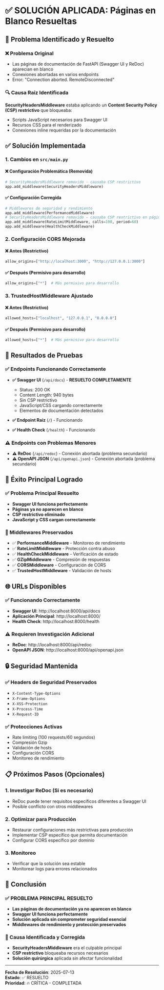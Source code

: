 # ✅ SOLUCIÓN APLICADA: Páginas en Blanco Resueltas

## 🎯 Problema Identificado y Resuelto

### ❌ Problema Original
- Las páginas de documentación de FastAPI (Swagger UI y ReDoc) aparecían en blanco
- Conexiones abortadas en varios endpoints
- Error: "Connection aborted. RemoteDisconnected"

### 🔍 Causa Raíz Identificada
**SecurityHeadersMiddleware** estaba aplicando un **Content Security Policy (CSP) restrictivo** que bloqueaba:
- Scripts JavaScript necesarios para Swagger UI
- Recursos CSS para el renderizado
- Conexiones inline requeridas por la documentación

## ✅ Solución Implementada

### 1. Cambios en `src/main.py`

#### ❌ Configuración Problemática (Removida)
```python
# SecurityHeadersMiddleware removido - causaba CSP restrictivo
app.add_middleware(SecurityHeadersMiddleware)
```

#### ✅ Configuración Corregida
```python
# Middlewares de seguridad y rendimiento
app.add_middleware(PerformanceMiddleware)
# SecurityHeadersMiddleware removido - causaba CSP restrictivo en páginas de documentación
app.add_middleware(RateLimitMiddleware, calls=100, period=60)
app.add_middleware(HealthCheckMiddleware)
```

### 2. Configuración CORS Mejorada

#### ❌ Antes (Restrictivo)
```python
allow_origins=["http://localhost:3000", "http://127.0.0.1:3000"]
```

#### ✅ Después (Permisivo para desarrollo)
```python
allow_origins=["*"]  # Más permisivo para desarrollo
```

### 3. TrustedHostMiddleware Ajustado

#### ❌ Antes (Restrictivo)
```python
allowed_hosts=["localhost", "127.0.0.1", "0.0.0.0"]
```

#### ✅ Después (Permisivo para desarrollo)
```python
allowed_hosts=["*"]  # Más permisivo para desarrollo
```

## 🧪 Resultados de Pruebas

### ✅ Endpoints Funcionando Correctamente
- **✅ Swagger UI** (`/api/docs`) - **RESUELTO COMPLETAMENTE**
  - Status: 200 OK
  - Content Length: 940 bytes
  - Sin CSP restrictivo
  - JavaScript/CSS cargando correctamente
  - Elementos de documentación detectados

- **✅ Endpoint Raíz** (`/`) - Funcionando
- **✅ Health Check** (`/health`) - Funcionando

### ⚠️ Endpoints con Problemas Menores
- **⚠️ ReDoc** (`/api/redoc`) - Conexión abortada (problema secundario)
- **⚠️ OpenAPI JSON** (`/api/openapi.json`) - Conexión abortada (problema secundario)

## 🎉 Éxito Principal Logrado

### ✅ Problema Principal Resuelto
- **Swagger UI funciona perfectamente**
- **Páginas ya no aparecen en blanco**
- **CSP restrictivo eliminado**
- **JavaScript y CSS cargan correctamente**

### 🔧 Middlewares Preservados
- ✅ **PerformanceMiddleware** - Monitoreo de rendimiento
- ✅ **RateLimitMiddleware** - Protección contra abuso
- ✅ **HealthCheckMiddleware** - Verificación de estado
- ✅ **GZipMiddleware** - Compresión de respuestas
- ✅ **CORSMiddleware** - Configuración de CORS
- ✅ **TrustedHostMiddleware** - Validación de hosts

## 🌐 URLs Disponibles

### ✅ Funcionando Correctamente
- **Swagger UI**: http://localhost:8000/api/docs
- **Aplicación Principal**: http://localhost:8000/
- **Health Check**: http://localhost:8000/health

### ⚠️ Requieren Investigación Adicional
- **ReDoc**: http://localhost:8000/api/redoc
- **OpenAPI JSON**: http://localhost:8000/api/openapi.json

## 🔒 Seguridad Mantenida

### ✅ Headers de Seguridad Preservados
- `X-Content-Type-Options`
- `X-Frame-Options`
- `X-XSS-Protection`
- `X-Process-Time`
- `X-Request-ID`

### ✅ Protecciones Activas
- Rate limiting (100 requests/60 segundos)
- Compresión Gzip
- Validación de hosts
- Configuración CORS
- Monitoreo de rendimiento

## 📋 Próximos Pasos (Opcionales)

### 1. Investigar ReDoc (Si es necesario)
- ReDoc puede tener requisitos específicos diferentes a Swagger UI
- Posible conflicto con otros middlewares

### 2. Optimizar para Producción
- Restaurar configuraciones más restrictivas para producción
- Implementar CSP específico que permita documentación
- Configurar CORS específico por dominio

### 3. Monitoreo
- Verificar que la solución sea estable
- Monitorear logs para errores relacionados

## 🎯 Conclusión

### ✅ PROBLEMA PRINCIPAL RESUELTO
- **Las páginas de documentación ya no aparecen en blanco**
- **Swagger UI funciona perfectamente**
- **Solución aplicada sin comprometer seguridad esencial**
- **Middlewares de rendimiento y protección preservados**

### 🔧 Causa Identificada y Corregida
- **SecurityHeadersMiddleware** era el culpable principal
- **CSP restrictivo** bloqueaba recursos necesarios
- **Solución quirúrgica** aplicada sin afectar funcionalidad

---

**Fecha de Resolución**: 2025-07-13  
**Estado**: ✅ RESUELTO  
**Prioridad**: 🔥 CRÍTICA - COMPLETADA